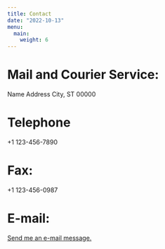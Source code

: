 ```yaml
---
title: Contact
date: "2022-10-13"
menu:
  main:
    weight: 6
---
```


# Mail and Courier Service:
Name
Address
City, ST 00000

# Telephone
+1 123-456-7890

# Fax:
+1 123-456-0987

# E-mail:
[Send me an e-mail message.](mailto:info@example.com)
